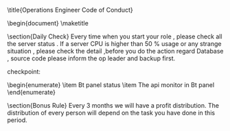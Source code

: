 \title{Operations Engineer Code of Conduct}

\begin{document}
\maketitle

\section{Daily Check}
Every time when you start your role , please check all the server status . If a server CPU is higher than 50 \% usage or any strange situation , please check the detail ,before you do the action regard Database , source code please inform the op leader and backup first. 

checkpoint:

\begin{enumerate}
    \item Bt panel status
    \item The api monitor in Bt panel
\end{enumerate}

\section{Bonus Rule}
Every 3 months we will have a profit distribution. The distribution of every person will depend on the task you have done in this period.
